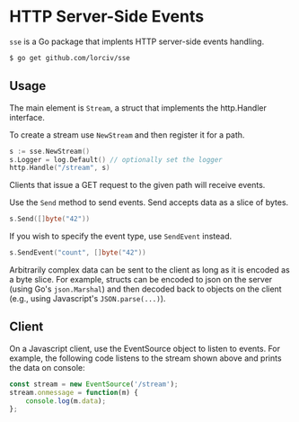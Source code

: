 # HTTP Server-Side Events

`sse` is a Go package that implents HTTP server-side events handling.

```sh
$ go get github.com/lorciv/sse
```

## Usage

The main element is `Stream`, a struct that implements the http.Handler interface.

To create a stream use `NewStream` and then register it for a path.

```go
s := sse.NewStream()
s.Logger = log.Default() // optionally set the logger
http.Handle("/stream", s)
```

Clients that issue a GET request to the given path will receive events.

Use the `Send` method to send events. Send accepts data as a slice of bytes.

```go
s.Send([]byte("42"))
```

If you wish to specify the event type, use `SendEvent` instead.

```go
s.SendEvent("count", []byte("42"))
```

Arbitrarily complex data can be sent to the client as long as it is encoded as a byte slice.
For example, structs can be encoded to json on the server (using Go's `json.Marshal`) and then decoded back to objects on the client (e.g., using Javascript's `JSON.parse(...)`).

## Client

On a Javascript client, use the EventSource object to listen to events.
For example, the following code listens to the stream shown above and prints the data on console:

```js
const stream = new EventSource('/stream');
stream.onmessage = function(m) {
    console.log(m.data);
};
```

